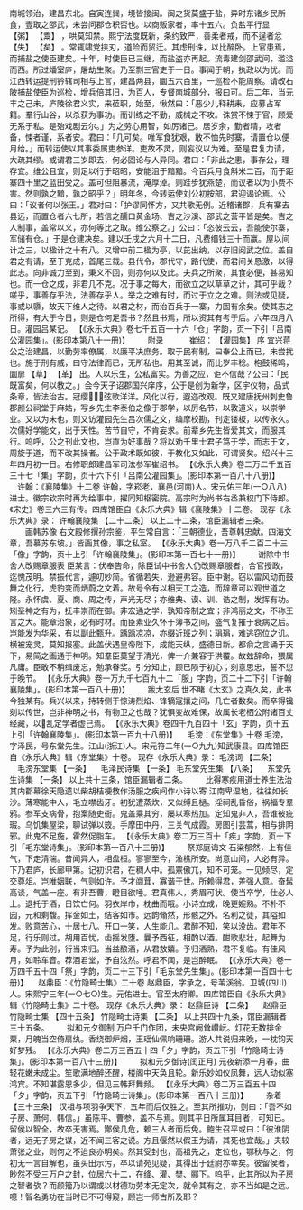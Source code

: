 <!-- { "loadSidebar": true } -->
南城领治，建昌东北。自寅连巽，境皆接闽。闽之货莫盛于盐，异时东诸乡民所食，壹取之邵武，未尝问郡仓积否也。以商贩家者，率十五六。负盐平行显 【粥】  【鬻】 ，哄莫知禁。熙宁法度既新，条约致严，善柔者戒，而不逞者忿 【失】  【矣】 。常辄啸党挟刃，道险而贸迁。其虑刑诛，以比醉卧。上官患焉，而捕盐之使臣建矣。十年，时使臣已三继，而盐盗亦再起。流毒建剑邵武间，滥溢而西。所过燔室庐，屠劫生聚。乃至剽三官吏于一日。事闻于朝，执政以为忧。而江西转运提刑钤辖司相与上言，建昌两县，圜五六百里，一巡检不能周察。请改石陂捕盐使臣为巡检，增兵倍其旧，为百人，专督南城部分，报曰可。后二年，当元丰之己未，庐陵徐君义实，来莅职，始至，愀然曰：「恶少儿释耕耒，应募占军籍。羣行山谷，以杀获为事功。而训练之不勤，威械之不攻。诛赏不悚于官，顾爱无系于私。是殆戏剧云尔。」为之劳心用智，如厉诸己。居岁余，勤者精，攻者备，悚者谨，系者安。君曰：「几可矣。唯军食犹艰，敢不恤先时寨，请置仓以便月给。」而转运使以其事委属吏参详。吏故不灵，则妄议以为难。至是君复力请，大疏其缪。或谓君三岁即去，何必固论与人异同。君曰：「非此之患，事存公，理存宜。维公且宜，则足以行于昭昭，安能沮于黯黯。今百兵月食斛米二百，而于距寨四十里之蓝田受之。盖可但阻暴流，淹厚淖。则跬步犹燕楚，而议者以为小费不害。然则孰之黯，孰之昭乎？」明年冬，今转运使刘公初按部，君迎谒论焉。公曰：「议者何以张王。」君对曰：「护谬同怀方，又共歌无例。近稽诸郡，兵有寨去县远，而置仓者六七所，若信之醹口黄金场、吉之沙溪、邵武之营平皆是矣。吉之人制事，盖常以义，亦何等比之取。维公察之。」公曰：「恣彼云云，吾能使尔寨，军储有仓。」于是仓建决矣。建以壬戌之六月十二日，凡费缗钱三十而赢。屋以间计之三，以楹计之十有八。又增中前二楹为亭，以芘出纳，以存旧阅武之位。盖自君之有请，至于克成，首尾三载。县代令，郡代守，路代使，而君间关恳激，以得此志。向非诚力至到，秉义不回，则亦何以及此。夫兵之所聚，其食必便，甚易知也。而一仓之成，非君几不克。况于事之每大，而欲立之以草草之计，其可乎哉？嗟乎，事善存乎法，法善存乎人。举之之难有时，而过于立之之难。则法或见疑，事或以隳，故天下维人之待。以君之材，而治百兵于一寨，力固有余矣。使其志之所得，有大于今日，则是仓何足吾书？然且书焉，所以资其有考于后。六年四月八日。灌园吕某记。
 【《永乐大典》卷七千五百一十六「仓」字韵，页一下引「吕南公灌园集」。(影印本第八十一册)】 
　　附录
　　　崔绍： 【灌园集】 序
宜兴蒋公之治建昌，以勤劳率僚属，以廉平决庶务。取于民有制，曰奉公上而已，未尝扰也。施于刑有威，曰守法律而已，无所私也。用其至诚，而比岁丰稔。枹鼓稀鸣，圜扉 【草】  【革】 出。人以乐生，公私富实。为善之应，讵不信哉？公曰：「民既富矣，何以教之。」会今天子诏郡国兴庠序，公于是创为新学，区宇仪物，品式条章，皆法治古。冠缨，弦歌洋洋。风化以行，遐迩改观。既又建唐抚州刺史鲁郡颜公祠堂于麻姑，写乡先生李泰伯之像于郡学，以厉名节，以敦道义，以崇学业。又以为未也，则又访灌园先生吕次儒之文，编摩校勘，刊定镂板，以传永久。次儒好学能文，出于天性。苦节自守，不肯妄求。前辈乡先生皆爱其文，而服其行。呜呼，公之刊此文也，岂直为好事哉？将以劝千里士君子笃于学，而志于文，周旋于道，而不改其操者。公于政术既如彼，于教化又如此，可谓贤矣。绍兴十三年四月初一日。右修职郎建昌军司法参军崔绍书。
 【《永乐大典》卷二万二千五百三十七「集」字韵，页十六下引「吕南公灌园集」。(影印本第一百八十八册)】 
　许翰：《襄陵集》十二卷
许翰，字崧老，襄邑(河南)人。宋元佑三年(一○八八)进士。徽宗钦宗时再为给事中，擢同知枢密院。高宗时为尚书右丞兼权门下侍郎。《宋史》卷三六三有传。四库馆臣自《永乐大典》辑《襄陵集》十二卷。
现存《永乐大典》录：
许翰襄陵集 【二十二条】 
以上二十二条，馆臣漏辑者三条。
　　画韩苏像 
右文殿修撰孙宗鉴，平生常自言：「三朝德业，吾尊韩忠献。四海文章，吾慕苏东坡。」皆画其像，事之私室。
 【《永乐大典》卷一万八千二百二十三「像」字韵，页十上引「许翰襄陵集」。(影印本第一百七十一册)】 
　　谢除中书舍人改赐章服表
臣某言：伏奉告命，除臣试中书舍人仍改赐章服者，合官授政，迄愧茂明。禁振代言，遽叨妙简。省循若失，逊避弗容。臣中谢。窃以雷风动而鼓舞之化行，虎豹变而炳蔚之文着。故号令有以相天工之造，而辞章可以观世道之隆。永怀虞、夏、商、周之传，声光无尽；亦维典、谟、训、诰之制，发挥有功。矧圣神之有为，抚丰崇而在御。非宏通之学，孰知帝制之宜；非鸿丽之文，不称王言之大。能章治象，必有时材。而臣素业久怀于簿书之间，盛气复摧于衰病之后。岂能发为华采，有以副此甄升。踽踽凉凉，亦缀近班之列；琄琄，难逃窃位之讥。横被宠灵，莫知报塞。此盖伏遇皇帝陛下，成能天纵，盛德日新。都俞之言诵于天下，易简之画通于神明。知羣臣莫望于清光，俾一介兼容于洪覆。故兹辞命，猥属凡庸。臣敢不稍缉废忘，勉承眷奖。引分知止，顾已陨于初心；刻意思忠，誓不愆于晚节。
 【《永乐大典》卷一万九千七百九十二「服」字韵，页二十二下引「许翰襄陵集」。(影印本第一百八十册)】 
　　跋太玄后
世不睹《太玄》之真久矣，此书今独某有。兵兴以来，持转侧于惊涛烈焰、锋镝寇攘之间，几亡者数矣。而卒得镵刻以传世，岂非神明之书，有物卫之也哉？犹惧变故难保，故属长老栖公附诸百丈经藏，以乱定学者虚己焉。
 【《永乐大典》卷四千九百四十「玄」字韵，页十五上引「许翰襄陵集」。(影印本第一百九十八册)】 
　毛滂：《东堂集》十卷
毛滂，字泽民，号东堂先生。江山(浙江)人。宋元符二年(一○九九)知武康县。四库馆臣自《永乐大典》辑《东堂集》十卷。
现存《永乐大典》录：
毛滂词 【二条】 　毛滂东堂集 【一条】 　毛泽民诗集 【一条】 
毛东堂先生集 【八条】 　东堂先生诗集 【一条】 
以上共十三条，馆臣漏辑者二条。
　　比得寒疾用道士养生法治其内郡幕徐天隐遗以柴胡桔梗教作汤服之疾间作小诗以寄
江南卑湿地，往往如长沙。薄寒能中人，毛立噤齿牙。初犹遭蒸炊，又似缚且檛。淫祠乱昏俗，祸福专羣鸦。参军支病骨，抱案随吏衙。鬼盖乘其穷，屡以寒热加。定知鬼非人，吾谁彼疵瑕。乌饥集屋梁，聊试弹以笯。手摩田中丹，三关气成霞。房图引芸蒿，相与排阴邪。此鬼不足施，霍然促脂车。
 【《永乐大典》卷二万三百十「疾」字韵，页十下引「毛东堂诗集」。(影印本第一百八十三册)】 
　　祭郑庭诲文
石梁郁然，上有佳气，下走清湍。昔闻异人，相盘桓。寥寥至今，渔樵所安。尚意山间，人必有异。下乃君庐，长廊甲第。记初识君，在稠人中。孤罴傲兀，知不可笼。一见倾尽，定交尊俎。岂唯姻联，气则如许。予才阘茸，寡谐于世。所赖得君，差强人意。奋髯高谈，气盖一座。有非吾曹，瞪目欲唾。君真伟人，秀眉可状。使当卒学，仕必人上。退托于酒，日饮亡何。羽衣岸巾，枕曲而哦。小诗立成，晚更婉熟。不朴不园，元和剩馥。挥金如土，结客如市。远韵翛然，形骸之外。名利之徒，其隘如发。败意苦心，十居七八。开口一笑，人生能几。君醉不知，笑以没齿。君年不足，行乐则过。胡用百忧，齿摇发堕。曩予西征，相酌以酒。酣歌悲壮，起舞为寿。予为此别，行当来归。当益酿酒，从君敖嬉。予归酒熟，君不复临。有佳风月，如聆车音。荐酒君堂，予自泫然。呼君不闻，是岂醉眠。
 【《永乐大典》卷一万四千五十四「祭」字韵，页二十三下引「毛东堂先生集」。(影印本第一百四十七册)】 
　赵鼎臣：《竹隐畸士集》二十卷
赵鼎臣，字承之，号苇溪翁。卫城(四川)人。宋熙宁三年(一○七○)生。元佑进士。官至太府卿。四库馆臣自《永乐大典》辑《竹隐畸士集》二十卷。
现存《永乐大典》录：
赵鼎臣诗 【二条】 　赵鼎臣竹隐畸士集 【四十五条】 
竹隐畸士诗集 【二条】 
以上共四十九条，馆臣漏辑者三十五条。
　　拟和元夕御制
万户千门作团，未央宫阙耸巑岏。灯花无数排金粟，月魄当空倚扇纨。香绕御炉烟，玉瑶仙佩响珊珊。游人共说归来晚，一枕钧天好梦残。
 【《永乐大典》卷二万三百五十四「夕」字韵，页五下引「竹隐畸士诗集」。(影印本第一百八十三册)】 
　　拟和元夕御诗(闰正月)
元夜新添一月春，曲轻花嫩未成尘。笙歌满地醉还醒，楼阁中天奂且轮。新乐妙如仪凤舞，远人动似塞鸿宾。不知湛露恩多少，但见三韩拜舞频。
 【《永乐大典》卷二万三百五十四「夕」字韵，页五下引「竹隐畸士诗集」。(影印本第一百八十三册)】 
　　杂着 【三十三条】 
汉祖与项羽争天下，五年而后仅胜之。至其所推功，则曰：「吾不如子房、萧何、韩信。」虽陈平、曹参，盖不与焉。则其平日所属耳目者，可知已。留侯以智全，故卒无害焉。酇侯几危，赖三人者而后免。鲍生召平或曰：「彼淮阴者，远无子房之谋，近不闻三客之说。方且偃然以假王为请，其死也宜哉。」夫较萧张之业，则何之不迨良亦明矣。然其受封也，高祖先之，定位也，鄂秋与之，何初无一言自解也，虽买田示污，卒以请苑见疑，其得出于廷尉亦幸矣。彼留侯者，眇然不受三万户之封，位居六十二，在绛、灌、樊、郦下。呜乎，此其所以为子房之智者欤？而颜籀乃以谓或以材德功劳本无定次，就令其有之，亦不当如是之远。噫！智名勇功在当时已不可得窥，顾岂一师古所及耶？
